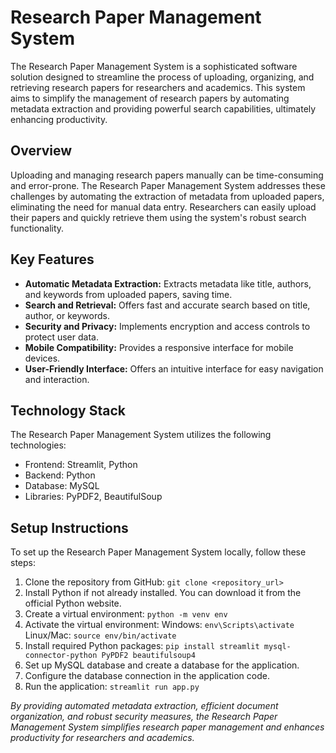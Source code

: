 # Research Paper Management System
The Research Paper Management System is a sophisticated software solution designed to streamline the process of uploading, organizing, and retrieving research papers for researchers and academics. This system aims to simplify the management of research papers by automating metadata extraction and providing powerful search capabilities, ultimately enhancing productivity.

## Overview
Uploading and managing research papers manually can be time-consuming and error-prone. The Research Paper Management System addresses these challenges by automating the extraction of metadata from uploaded papers, eliminating the need for manual data entry. Researchers can easily upload their papers and quickly retrieve them using the system's robust search functionality.

## Key Features
- **Automatic Metadata Extraction:** Extracts metadata like title, authors, and keywords from uploaded papers, saving time.
- **Search and Retrieval:** Offers fast and accurate search based on title, author, or keywords.
- **Security and Privacy:** Implements encryption and access controls to protect user data.
- **Mobile Compatibility:** Provides a responsive interface for mobile devices.
- **User-Friendly Interface:** Offers an intuitive interface for easy navigation and interaction.

## Technology Stack
The Research Paper Management System utilizes the following technologies:

- Frontend: Streamlit, Python
- Backend: Python
- Database: MySQL
- Libraries: PyPDF2, BeautifulSoup

## Setup Instructions
To set up the Research Paper Management System locally, follow these steps:

1. Clone the repository from GitHub:
`git clone <repository_url>`
2. Install Python if not already installed. You can download it from the official Python website.
3. Create a virtual environment:
`python -m venv env`
4. Activate the virtual environment:
Windows:
`env\Scripts\activate`
Linux/Mac:
`source env/bin/activate`
5. Install required Python packages:
`pip install streamlit mysql-connector-python PyPDF2 beautifulsoup4`
6. Set up MySQL database and create a database for the application.
7. Configure the database connection in the application code.
8. Run the application:
`streamlit run app.py`

*By providing automated metadata extraction, efficient document organization, and robust security measures, the Research Paper Management System simplifies research paper management and enhances productivity for researchers and academics.*
